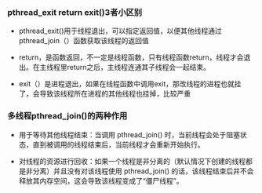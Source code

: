 ### pthread_exit return exit()3者小区别

- pthread_exit()用于线程退出，可以指定返回值，以便其他线程通过pthread_join（）函数获取该线程的返回值

- return，是函数返回，不一定是线程函数，只有线程函数return，线程才会退出。在主线程里return之后，主线程连通其子线程会一起结束。 

- exit（）是进程退出，如果在线程函数中调用exit，那改线程的进程也就挂了，会导致该线程所在进程的其他线程也挂掉，比较严重

### 多线程pthread_join()的两种作用

- 用于等待其他线程结束：当调用 pthread_join() 时，当前线程会处于阻塞状态，直到被调用的线程结束后，当前线程才会重新开始执行。

- 对线程的资源进行回收：如果一个线程是非分离的（默认情况下创建的线程都是非分离）并且没有对该线程使用 pthread_join() 的话，该线程结束后并不会释放其内存空间，这会导致该线程变成了“僵尸线程”。
